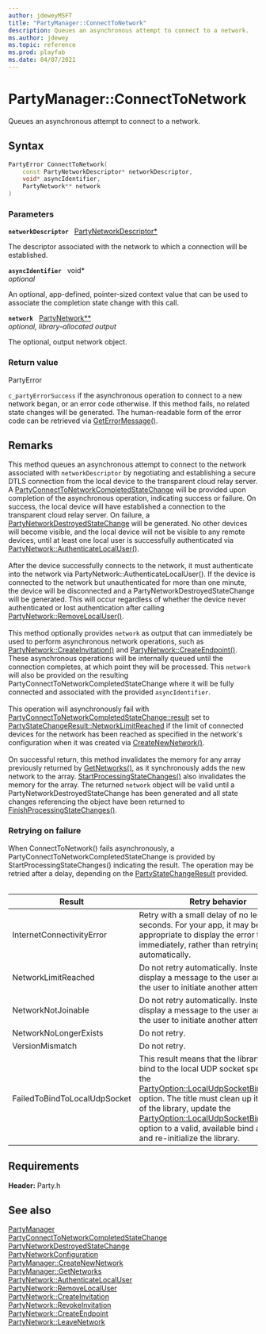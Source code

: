 ```yaml
---
author: jdeweyMSFT
title: "PartyManager::ConnectToNetwork"
description: Queues an asynchronous attempt to connect to a network.
ms.author: jdewey
ms.topic: reference
ms.prod: playfab
ms.date: 04/07/2021
---
```


# PartyManager::ConnectToNetwork  

Queues an asynchronous attempt to connect to a network.  

## Syntax  
  
```cpp
PartyError ConnectToNetwork(  
    const PartyNetworkDescriptor* networkDescriptor,  
    void* asyncIdentifier,  
    PartyNetwork** network  
)  
```  
  
### Parameters  
  
**`networkDescriptor`** &nbsp; [PartyNetworkDescriptor*](../../../structs/partynetworkdescriptor.md)  
  
The descriptor associated with the network to which a connection will be established.  
  
**`asyncIdentifier`** &nbsp; void*  
*optional*  
  
An optional, app-defined, pointer-sized context value that can be used to associate the completion state change with this call.  
  
**`network`** &nbsp; [PartyNetwork**](../../PartyNetwork/partynetwork.md)  
*optional, library-allocated output*  
  
The optional, output network object.  
  
  
### Return value  
PartyError
  
```c_partyErrorSuccess``` if the asynchronous operation to connect to a new network began, or an error code otherwise. If this method fails, no related state changes will be generated. The human-readable form of the error code can be retrieved via [GetErrorMessage()](partymanager_geterrormessage.md).
  
## Remarks  
  
This method queues an asynchronous attempt to connect to the network associated with `networkDescriptor` by negotiating and establishing a secure DTLS connection from the local device to the transparent cloud relay server. A [PartyConnectToNetworkCompletedStateChange](../../../structs/partyconnecttonetworkcompletedstatechange.md) will be provided upon completion of the asynchronous operation, indicating success or failure. On success, the local device will have established a connection to the transparent cloud relay server. On failure, a [PartyNetworkDestroyedStateChange](../../../structs/partynetworkdestroyedstatechange.md) will be generated. No other devices will become visible, and the local device will not be visible to any remote devices, until at least one local user is successfully authenticated via [PartyNetwork::AuthenticateLocalUser()](../../PartyNetwork/methods/partynetwork_authenticatelocaluser.md). <br /><br /> After the device successfully connects to the network, it must authenticate into the network via PartyNetwork::AuthenticateLocalUser(). If the device is connected to the network but unauthenticated for more than one minute, the device will be disconnected and a PartyNetworkDestroyedStateChange will be generated. This will occur regardless of whether the device never authenticated or lost authentication after calling [PartyNetwork::RemoveLocalUser()](../../PartyNetwork/methods/partynetwork_removelocaluser.md).   <br /><br /> This method optionally provides `network` as output that can immediately be used to perform asynchronous network operations, such as [PartyNetwork::CreateInvitation()](../../PartyNetwork/methods/partynetwork_createinvitation.md) and [PartyNetwork::CreateEndpoint()](../../PartyNetwork/methods/partynetwork_createendpoint.md). These asynchronous operations will be internally queued until the connection completes, at which point they will be processed. This `network` will also be provided on the resulting PartyConnectToNetworkCompletedStateChange where it will be fully connected and associated with the provided `asyncIdentifier`.   <br /><br /> This operation will asynchronously fail with [PartyConnectToNetworkCompletedStateChange::result](../../../structs/partyconnecttonetworkcompletedstatechange.md) set to [PartyStateChangeResult::NetworkLimitReached](../../../enums/partystatechangeresult.md) if the limit of connected devices for the network has been reached as specified in the network's configuration when it was created via [CreateNewNetwork()](partymanager_createnewnetwork.md).   <br /><br /> On successful return, this method invalidates the memory for any array previously returned by [GetNetworks()](partymanager_getnetworks.md), as it synchronously adds the new network to the array. [StartProcessingStateChanges()](partymanager_startprocessingstatechanges.md) also invalidates the memory for the array. The returned `network` object will be valid until a PartyNetworkDestroyedStateChange has been generated and all state changes referencing the object have been returned to [FinishProcessingStateChanges()](partymanager_finishprocessingstatechanges.md).     

### Retrying on failure

 When ConnectToNetwork() fails asynchronously, a PartyConnectToNetworkCompletedStateChange is provided by StartProcessingStateChanges() indicating the result. The operation may be retried after a delay, depending on the [PartyStateChangeResult](../../../enums/partystatechangeresult.md) provided.   <br /><br />

| Result | Retry behavior |
| --- | --- |
| InternetConnectivityError | Retry with a small delay of no less than 10 seconds. For your app, it may be more appropriate to display the error to the user immediately, rather than retrying automatically. |
| NetworkLimitReached | Do not retry automatically. Instead, display a message to the user and wait for the user to initiate another attempt. |
| NetworkNotJoinable | Do not retry automatically. Instead, display a message to the user and wait for the user to initiate another attempt. |
| NetworkNoLongerExists | Do not retry. |
| VersionMismatch | Do not retry. |
| FailedToBindToLocalUdpSocket | This result means that the library couldn't bind to the local UDP socket specified in the [PartyOption::LocalUdpSocketBindAddress](../../../enums/partyoption.md) option. The title must clean up its instance of the library, update the [PartyOption::LocalUdpSocketBindAddress](../../../enums/partyoption.md) option to a valid, available bind address, and re-initialize the library.
  
## Requirements  
  
**Header:** Party.h
  
## See also  
[PartyManager](../partymanager.md)  
[PartyConnectToNetworkCompletedStateChange](../../../structs/partyconnecttonetworkcompletedstatechange.md)  
[PartyNetworkDestroyedStateChange](../../../structs/partynetworkdestroyedstatechange.md)  
[PartyNetworkConfiguration](../../../structs/partynetworkconfiguration.md)  
[PartyManager::CreateNewNetwork](partymanager_createnewnetwork.md)  
[PartyManager::GetNetworks](partymanager_getnetworks.md)  
[PartyNetwork::AuthenticateLocalUser](../../PartyNetwork/methods/partynetwork_authenticatelocaluser.md)  
[PartyNetwork::RemoveLocalUser](../../PartyNetwork/methods/partynetwork_removelocaluser.md)  
[PartyNetwork::CreateInvitation](../../PartyNetwork/methods/partynetwork_createinvitation.md)  
[PartyNetwork::RevokeInvitation](../../PartyNetwork/methods/partynetwork_revokeinvitation.md)  
[PartyNetwork::CreateEndpoint](../../PartyNetwork/methods/partynetwork_createendpoint.md)  
[PartyNetwork::LeaveNetwork](../../PartyNetwork/methods/partynetwork_leavenetwork.md)
  
  
